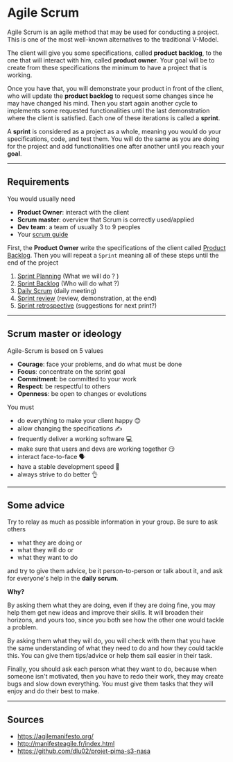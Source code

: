 # Agile Scrum

Agile Scrum is an agile method that may be used for conducting a project. This is one of the most well-known alternatives to the traditional V-Model.

The client will give you some specifications, called **product backlog**, to the one that will interact with him, called **product owner**. Your goal will be to create from these specifications the minimum to have a project that is working.

Once you have that, you will demonstrate your product in front of the client, who will update the **product backlog** to request some changes since he may have changed his mind. Then you start again another cycle to implements some requested functionalities until the last demonstration where the client is satisfied. Each one of these iterations is called a **sprint**.

A **sprint** is considered as a project as a whole, meaning you would do your specifications, code, and test them. You will do the same as you are doing for the project and add functionalities one after another until you reach your **goal**.

<hr class="sl">

## Requirements

You would usually need

* **Product Owner**: interact with the client
* **Scrum master**: overview that Scrum is correctly used/applied
* **Dev team**: a team of usually 3 to 9 peoples
* Your [scrum guide](https://agilemanifesto.org/)

First, the **Product Owner** write the specifications of the client called [Product Backlog](product-backlog.md). Then you will repeat a ``Sprint`` meaning all of these steps until the end of the project

1. [Sprint Planning](sprint/planning.md) <span class="tms">(What we will do ? )</span>
2. [Sprint Backlog](sprint/backlog.md) <span class="tms">(Who will do what ?)</span>
3. [Daily Scrum](sprint/daily.md) <span class="tms">(daily meeting)</span>
4. [Sprint review](sprint/review.md) <span class="tms">(review, demonstration, at the end)</span>
5. [Sprint retrospective](sprint/retrospective.md) <span class="tms">(suggestions for next print?)</span>

<hr class="sr">

## Scrum master or ideology

Agile-Scrum is based on 5 values

* **Courage**: face your problems, and do what must be done
* **Focus**: concentrate on the sprint goal
* **Commitment**: be committed to your work
* **Respect**: be respectful to others
* **Openness**: be open to changes or evolutions

You must

* do everything to make your client happy 😊
* allow changing the specifications  ✍️
* frequently deliver a working software 💻
* make sure that users and devs are working together 😏
* interact face-to-face 🗣️
* have a stable development speed 🧐
* always strive to do better 👌

<hr class="sl">

## Some advice

Try to relay as much as possible information in your group. Be sure to ask others

* what they are doing or
* what they will do or
* what they want to do

and try to give them advice, be it person-to-person or talk about it, and ask for everyone's help in the **daily scrum**.

**Why?**

By asking them what they are doing, even if they are doing fine, you may help them get new ideas and improve their skills. It will broaden their horizons, and yours too, since you both see how the other one would tackle a problem.

By asking them what they will do, you will check with them that you have the same understanding of what they need to do and how they could tackle this. You can give them tips/advice or help them sail easier in their task.

Finally, you should ask each person what they want to do, because when someone isn't motivated, then you have to redo their work, they may create bugs and slow down everything. You must give them tasks that they will enjoy and do their best to make.

<hr class="sr">

## Sources

* <https://agilemanifesto.org/>
* <http://manifesteagile.fr/index.html>
* <https://github.com/dlu02/projet-pima-s3-nasa>